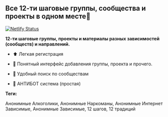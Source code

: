 ## Все 12-ти шаговые группы, сообщества и проекты в одном месте👋

[![Netlify Status](https://api.netlify.com/api/v1/badges/ace6940e-e5e0-4177-920b-fcc37fc7f38d/deploy-status)](https://app.netlify.com/sites/group12s/deploys)

**12-ти шаговые группы, проекты и материалы разных зависимостей (сообществ) и направлений.**

- ⬆️ Легкая регистрация
- 📝 Понятный интерфейс добавления группы, проекта и прочего.
- 🔎 Удобный поиск по сообществам

- 📖 АНТИБОТ система (простая)

**Теги:**

Анонимные Алкоголики, Анонимные Наркоманы, Анонимные Интернет Зависимые, Анонимные Зависимые, 12 шагов, 12 традиций